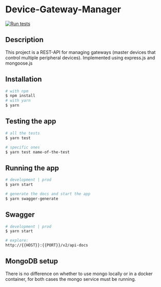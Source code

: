 # Device-Gateway-Manager

[![Run tests](https://github.com/diliamcc/Device-Gateway-Manager/actions/workflows/node.js.yml/badge.svg)](https://github.com/diliamcc/Device-Gateway-Manager/actions/workflows/node.js.yml)

## Description

This project is a REST-API for managing gateways (master devices that control multiple peripheral devices). Implemented using express.js and mongoose.js

## Installation

```bash
# with npm
$ npm install
# with yarn 
$ yarn
```

## Testing the app

```bash
# all the tests
$ yarn test

# specific ones
$ yarn test name-of-the-test
```

## Running the app

```bash
# development | prod
$ yarn start

# generate the docs and start the app
$ yarn swagger-generate
```

## Swagger

```bash
# development | prod
$ yarn start

# explore:
http://{{HOST}}:{{PORT}}/v2/api-docs
```

## MongoDB setup

There is no difference on whether to use mongo locally or in a docker container, for both cases the mongo service must be running.


